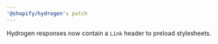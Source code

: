 ```yaml
---
'@shopify/hydrogen': patch
---
```


Hydrogen responses now contain a `Link` header to preload stylesheets.
